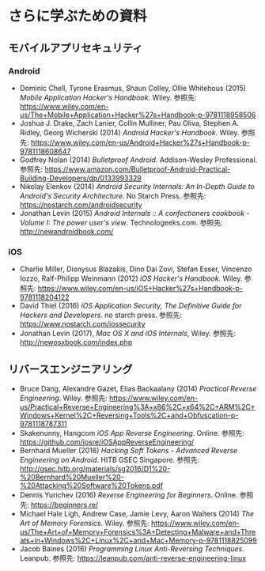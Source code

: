 # さらに学ぶための資料

## モバイルアプリセキュリティ

### Android

- Dominic Chell, Tyrone Erasmus, Shaun Colley, Ollie Whitehous (2015) _Mobile Application Hacker's Handbook_. Wiley. 参照先: <https://www.wiley.com/en-us/The+Mobile+Application+Hacker%27s+Handbook-p-9781118958506>
- Joshua J. Drake, Zach Lanier, Collin Mulliner, Pau Oliva, Stephen A. Ridley, Georg Wicherski (2014) _Android Hacker's Handbook_. Wiley. 参照先: <https://www.wiley.com/en-us/Android+Hacker%27s+Handbook-p-9781118608647>
- Godfrey Nolan (2014) _Bulletproof Android_. Addison-Wesley Professional. 参照先: <https://www.amazon.com/Bulletproof-Android-Practical-Building-Developers/dp/0133993329>
- Nikolay Elenkov (2014) _Android Security Internals: An In-Depth Guide to Android's Security Architecture_. No Starch Press. 参照先: <https://nostarch.com/androidsecurity>
- Jonathan Levin (2015) _Android Internals :: A confectioners cookbook - Volume I: The power user's view_. Technologeeks.com. 参照先: <http://newandroidbook.com/>

### iOS

- Charlie Miller, Dionysus Blazakis, Dino Dai Zovi, Stefan Esser, Vincenzo Iozzo, Ralf-Philipp Weinmann (2012) _iOS Hacker's Handbook_. Wiley. 参照先: <https://www.wiley.com/en-us/iOS+Hacker%27s+Handbook-p-9781118204122>
- David Thiel (2016) _iOS Application Security, The Definitive Guide for Hackers and Developers_. no starch press. 参照先: <https://www.nostarch.com/iossecurity>
- Jonathan Levin (2017), _Mac OS X and iOS Internals_, Wiley. 参照先: <http://newosxbook.com/index.php>

## リバースエンジニアリング

- Bruce Dang, Alexandre Gazet, Elias Backaalany (2014) _Practical Reverse Engineering_. Wiley. 参照先: <https://www.wiley.com/en-us/Practical+Reverse+Engineering%3A+x86%2C+x64%2C+ARM%2C+Windows+Kernel%2C+Reversing+Tools%2C+and+Obfuscation-p-9781118787311>
- Skakenunny, Hangcom _iOS App Reverse Engineering_. Online. 参照先: <https://github.com/iosre/iOSAppReverseEngineering/>
- Bernhard Mueller (2016) _Hacking Soft Tokens - Advanced Reverse Engineering on Android_. HITB GSEC Singapore. 参照先: <http://gsec.hitb.org/materials/sg2016/D1%20-%20Bernhard%20Mueller%20-%20Attacking%20Software%20Tokens.pdf>
- Dennis Yurichev (2016) _Reverse Engineering for Beginners_. Online. 参照先: <https://beginners.re/>
- Michael Hale Ligh, Andrew Case, Jamie Levy, Aaron Walters (2014) _The Art of Memory Forensics._ Wiley. 参照先: <https://www.wiley.com/en-us/The+Art+of+Memory+Forensics%3A+Detecting+Malware+and+Threats+in+Windows%2C+Linux%2C+and+Mac+Memory-p-9781118825099>
- Jacob Baines (2016) _Programming Linux Anti-Reversing Techniques_. Leanpub. 参照先: <https://leanpub.com/anti-reverse-engineering-linux>
